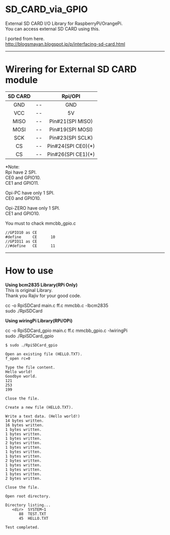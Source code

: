 # SD_CARD_via_GPIO
External SD CARD I/O Library for RaspberryPi/OrangePi.   
You can access external SD CARD using this.   

I ported from here.   
http://blogsmayan.blogspot.jp/p/interfacing-sd-card.html   


---

# Wirering for External SD CARD module   

|SD CARD||Rpi/OPI|
|:-:|:-:|:-:|
|GND|--|GND|
|VCC|--|5V|
|MISO|--|Pin#21(SPI MISO)|
|MOSI|--|Pin#19(SPI MOSI)|
|SCK|--|Pin#23(SPI SCLK)|
|CS|--|Pin#24(SPI CE0)(*)|
|CS|--|Pin#26(SPI CE1)(*)|

\*Note:   
Rpi have 2 SPI.   
CE0 and GPIO10.   
CE1 and GPIO11.   

Opi-PC have only 1 SPI.   
CE0 and GPIO10.   

Opi-ZERO have only 1 SPI.   
CE1 and GPIO10.   

You must to chack mmcbb_gpio.c   

```
//GPIO10 as CE
#define 	CE		10
//GPIO11 as CE
//#define 	CE		11
```

---

# How to use   

**Using bcm2835 Library(RPi Only)**   
This is original Library.  
Thank you Rajiv for your good code.   

cc -o RpiSDCard main.c ff.c mmcbb.c -lbcm2835   
sudo ./RpiSDCard   



**Using wiringPi Library(RPi/OPi)**   

cc -o RpiSDCard_gpio main.c ff.c mmcbb_gpio.c -lwiringPi   
sudo ./RpiSDCard_gpio   



```
$ sudo ./RpiSDCard_gpio

Open an existing file (HELLO.TXT).
f_open rc=0

Type the file content.
Hello world!
Goodbye world.
121
253
199

Close the file.

Create a new file (HELLO.TXT).

Write a text data. (Hello world!)
14 bytes written.
16 bytes written.
1 bytes written.
1 bytes written.
1 bytes written.
2 bytes written.
1 bytes written.
1 bytes written.
1 bytes written.
2 bytes written.
1 bytes written.
1 bytes written.
1 bytes written.
2 bytes written.

Close the file.

Open root directory.

Directory listing...
   <dir>  SYSTEM~1
      88  TEST.TXT
      45  HELLO.TXT

Test completed.
```


